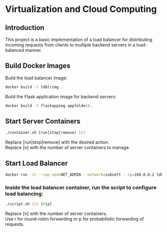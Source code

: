 # Virtualization and Cloud Computing

## Introduction

This project is a basic implementation of a load balancer for distributing incoming requests from clients to multiple backend servers in a load-balanced manner.

## Build Docker Images

Build the load balancer image:
```bash
docker build -t ldblrimg .
```

Build the Flask application image for backend servers:

```bash
docker build -t flaskappimg appfolder/.
```

## Start Server Containers

```bash
./container.sh [run|stop|remove] [n]

```
Replace [run|stop|remove] with the desired action.<br>
Replace [n] with the number of server containers to manage.


## Start Load Balancer
```bash
docker run -it --cap-add=NET_ADMIN --network=subnett --ip=168.0.0.2 ldblrimg bash
```


### Inside the load balancer container, run the script to configure load balancing:

```bash
./script.sh [n] [r|p]
```
Replace [n] with the number of server containers.<br>
Use r for round-robin forwarding or p for probabilistic forwarding of requests.
